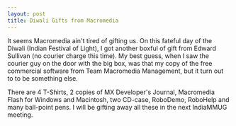 ```yaml
---
layout: post
title: Diwali Gifts from Macromedia
---
```


It seems Macromedia ain't tired of gifting us. On this fateful day of the Diwali (Indian Festival of Light), I got another boxful of gift from Edward Sullivan (no courier charge this time). My best guess, when I saw the courier guy on the door with the big box, was that my copy of the free commercial software from Team Macromedia Management, but it turn out to to be something else.

There are 4 T-Shirts, 2 copies of MX Developer's Journal, Macromedia Flash for Windows and Macintosh, two CD-case, RoboDemo, RoboHelp and many ball-point pens. I will be gifting away all these in the next IndiaMMUG meeting.